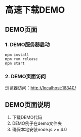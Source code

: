 # 高速下载DEMO #

## DEMO页面 ##

### 1. DEMO服务器启动 ###

```$
npm install
npm run release
npm start
```

### 2. DEMO页面访问 ###
浏览器访问：[http://localhost:18340/](http://localhost:18340/)

## DEMO页面说明 ##

1. 下载DEMO代码
2. DEMO例子在demo文件夹
3. 确保本地安装node.js >= 4.0
